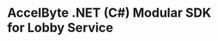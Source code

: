 [//]: # (This code is generated by tool. DO NOT EDIT.)

# AccelByte .NET (C#) Modular SDK for Lobby Service